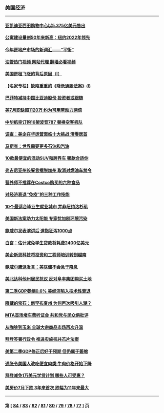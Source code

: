 ### 美国经济
---
#### [亚凯迪亚西田购物中心以5.375亿美元售出](../../pages/ncid1078158/n13814854.md?09010845) 
#### [公寓建设量创50年来新高：纽约2022年领先](../../pages/ncid1078158/n13814200.md?09010845) 
#### [今年房地产市场的新词汇——“平衡”](../../pages/ncid1078158/n13814160.md?09010845) 
#### [油管热门视频 网站代理 翻墙必看视频](http://209.222.30.114:81/youtube.html?09010845)
#### [美国房租飞涨的背后原因（I）](../../pages/ncid1078158/n13813815.md?09010845) 
#### [【名家专栏】缺陷重重的《降低通胀法案》(I)](../../pages/ncid1078158/n13813807.md?09010845) 
#### [巴菲特减持中国比亚迪股份 投资者或跟随](../../pages/ncid1078158/n13813939.md?09010845) 
#### [美7月职缺超1120万 约为可用劳动力两倍](../../pages/ncid1078158/n13813850.md?09010845) 
#### [中华航空订购16架波音787 替换空客机队](../../pages/ncid1078158/n13813785.md?09010845) 
#### [调查：美企在华运营面临十大挑战 清零居首](../../pages/ncid1078158/n13813244.md?09010845) 
#### [马斯克：世界需要更多石油和汽油](../../pages/ncid1078158/n13813187.md?09010845) 
#### [10款最便宜的混动SUV和跨界车 哪款合适你](../../pages/ncid1078158/n13809515.md?09010845) 
#### [弗吉尼亚州长誓言摆脱加州 取消对燃油车禁令](../../pages/ncid1078158/n13812325.md?09010845) 
#### [营养师不推荐在Costco购买的六种食品](../../pages/ncid1078158/n13803881.md?09010845) 
#### [对经济衰退“免疫”的三种工作技能](../../pages/ncid1078158/n13811080.md?09010845) 
#### [10个最适合毕业生就业城市 并非纽约洛杉矶](../../pages/ncid1078158/n13811681.md?09010845) 
#### [美国新法案助力太阳能 专家忧加剧环境污染](../../pages/ncid1078158/n13811356.md?09010845) 
#### [鲍威尔发表演讲后 道指狂泻1000点](../../pages/ncid1078158/n13811019.md?09010845) 
#### [白宫：估计减免学生贷款将耗费2400亿美元](../../pages/ncid1078158/n13810957.md?09010845) 
#### [美企新思科技将投资和工程师培训转到越南](../../pages/ncid1078158/n13810915.md?09010845) 
#### [鲍威尔鹰派发言：美联储不会急于降息](../../pages/ncid1078158/n13810859.md?09010845) 
#### [美北达科他州居民抗议 反对阜丰集团购买土地](../../pages/ncid1078158/n13810771.md?09010845) 
#### [第二季GDP萎缩0.6% 美经济陷入技术性衰退](../../pages/ncid1078158/n13810687.md?09010845) 
#### [隐藏的宝石：新罕布夏州 为何再次吸引人潮？](../../pages/ncid1078158/n13810529.md?09010845) 
#### [MTA首场堵车费听证会 共和党与民众俱批评](../../pages/ncid1078158/n13810470.md?09010845) 
#### [从咖啡到玉米 全球大宗商品市场再次升温](../../pages/ncid1078158/n13810346.md?09010845) 
#### [拜登签署行政令 推进实施抗共芯片法案](../../pages/ncid1078158/n13810148.md?09010845) 
#### [美第二季GDP修正后好于预期 但仍属于萎缩](../../pages/ncid1078158/n13810044.md?09010845) 
#### [通胀令美国人改吃便宜肉类 牛肉价格开始下降](../../pages/ncid1078158/n13809752.md?09010845) 
#### [拜登减免1万美元学贷计划 哪些人可受惠？](../../pages/ncid1078158/n13809400.md?09010845) 
#### [美房价7月下跌 3年来首次 跌幅为11年来最大](../../pages/ncid1078158/n13809389.md?09010845) 

---
#### 第 [ [84](./84.md?09010845) / [83](./83.md?09010845) / [82](./82.md?09010845) / [81](./81.md?09010845) / [80](./80.md?09010845) / [79](./79.md?09010845) / [78](./78.md?09010845) / [77](./77.md?09010845) ] 页
